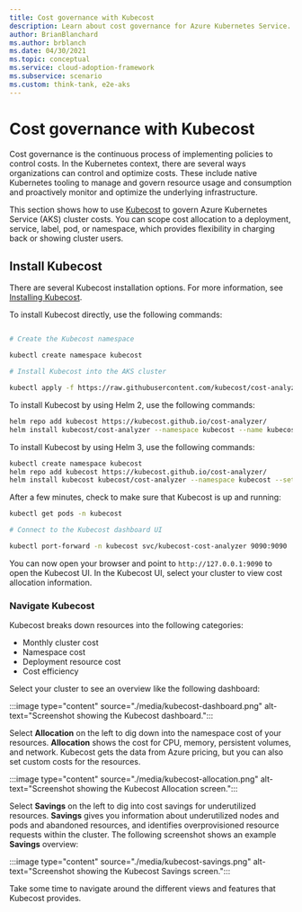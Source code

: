 ```yaml
---
title: Cost governance with Kubecost
description: Learn about cost governance for Azure Kubernetes Service.
author: BrianBlanchard
ms.author: brblanch
ms.date: 04/30/2021
ms.topic: conceptual
ms.service: cloud-adoption-framework
ms.subservice: scenario
ms.custom: think-tank, e2e-aks
---
```


<!-- cspell:ignoreRegExp kubecostToken=.[A-Za-z\d=]{20,50}. -->

# Cost governance with Kubecost

Cost governance is the continuous process of implementing policies to control costs. In the Kubernetes context, there are several ways organizations can control and optimize costs. These include native Kubernetes tooling to manage and govern resource usage and consumption and proactively monitor and optimize the underlying infrastructure.

This section shows how to use [Kubecost](https://www.kubecost.com/) to govern Azure Kubernetes Service (AKS) cluster costs. You can scope cost allocation to a deployment, service, label, pod, or namespace, which provides flexibility in charging back or showing cluster users.

## Install Kubecost

There are several Kubecost installation options. For more information, see [Installing Kubecost](https://docs.kubecost.com/install).

To install Kubecost directly, use the following commands:

```bash

# Create the Kubecost namespace

kubectl create namespace kubecost

# Install Kubecost into the AKS cluster

kubectl apply -f https://raw.githubusercontent.com/kubecost/cost-analyzer-helm-chart/master/kubecost.yaml --namespace kubecost
```

To install Kubecost by using Helm 2, use the following commands:

```bash
helm repo add kubecost https://kubecost.github.io/cost-analyzer/
helm install kubecost/cost-analyzer --namespace kubecost --name kubecost --set kubecostToken="YWxnaWJib25AbWljcm9zb2Z0LmNvbQ==xm343yadf98"
```

To install Kubecost by using Helm 3, use the following commands:

```bash
kubectl create namespace kubecost
helm repo add kubecost https://kubecost.github.io/cost-analyzer/
helm install kubecost kubecost/cost-analyzer --namespace kubecost --set kubecostToken="YWxnaWJib25AbWljcm9zb2Z0LmNvbQ==xm343yadf98"
```

After a few minutes, check to make sure that Kubecost is up and running:

```bash
kubectl get pods -n kubecost

# Connect to the Kubecost dashboard UI

kubectl port-forward -n kubecost svc/kubecost-cost-analyzer 9090:9090
```

You can now open your browser and point to `http://127.0.0.1:9090` to open the Kubecost UI. In the Kubecost UI, select your cluster to view cost allocation information.

### Navigate Kubecost

Kubecost breaks down resources into the following categories:

- Monthly cluster cost
- Namespace cost
- Deployment resource cost
- Cost efficiency

Select your cluster to see an overview like the following dashboard:

:::image type="content" source="./media/kubecost-dashboard.png" alt-text="Screenshot showing the Kubecost dashboard.":::

Select **Allocation** on the left to dig down into the namespace cost of your resources. **Allocation** shows the cost for CPU, memory, persistent volumes, and network. Kubecost gets the data from Azure pricing, but you can also set custom costs for the resources.

:::image type="content" source="./media/kubecost-allocation.png" alt-text="Screenshot showing the Kubecost Allocation screen.":::

Select **Savings** on the left to dig into cost savings for underutilized resources. **Savings** gives you information about underutilized nodes and pods and abandoned resources, and identifies overprovisioned resource requests within the cluster. The following screenshot shows an example **Savings** overview:

:::image type="content" source="./media/kubecost-savings.png" alt-text="Screenshot showing the Kubecost Savings screen.":::

Take some time to navigate around the different views and features that Kubecost provides.
